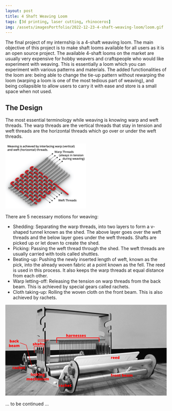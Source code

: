 ```yaml
---
layout: post
title: 4 Shaft Weaving Loom
tags: [3d printing, laser cutting, rhinoceros]
img: /assets/imagesPortfolio/2022-12-23-4-shaft-weaving-loom/loom.gif
---
```


The final project of my internship is a 4-shaft weaving loom. The main objective of this project is to make shaft looms available for all users as it is an open source project. The available 4-shaft looms on the market are usually very expensive for hobby weavers and craftspeople who would like experiment with weaving. This is essentially a loom which you can experiment with various patterns and materials. The added functionalities of the loom are: being able to change the tie-up pattern without rewarping the loom (warping a loom is one of the most tedious part of weaving), and being collapsible to allow users to carry it with ease and store is a small space when not used.

## The Design

The most essential terminology while weaving is knowing warp and weft threads. The warp threads are the vertical threads that stay in tension and weft threads are the horizontal threads which go over or under the weft threads.

<img src="/assets/imagesPortfolio/2022-12-23-4-shaft-weaving-loom/Basic%201-01.jpg" width="50%" class="center">

There are 5 necessary motions for weaving:

- Shedding: Separating the warp threads, into two layers to form a v-shaped tunnel known as the shed. The above layer goes over the weft threads and the below layer goes under the weft threads. Shafts are picked up or let down to create the shed.
- Picking: Passing the weft thread through the shed. The weft threads are usually carried with tools called shuttles.
- Beating-up: Pushing the newly inserted length of weft, known as the pick, into the already woven fabric at a point known as the fell. The reed is used in this process. It also keeps the warp threads at equal distance from each other.
- Warp letting-off: Releasing the tension on warp threads from the back beam. This is achieved by special gears called rachets.
- Cloth taking-up: Rolling the woven cloth on the front beam. This is also achieved by rachets.

![loom explained](/assets/imagesPortfolio/2022-12-23-4-shaft-weaving-loom/loomExplained.jpg)

... to be continued ...